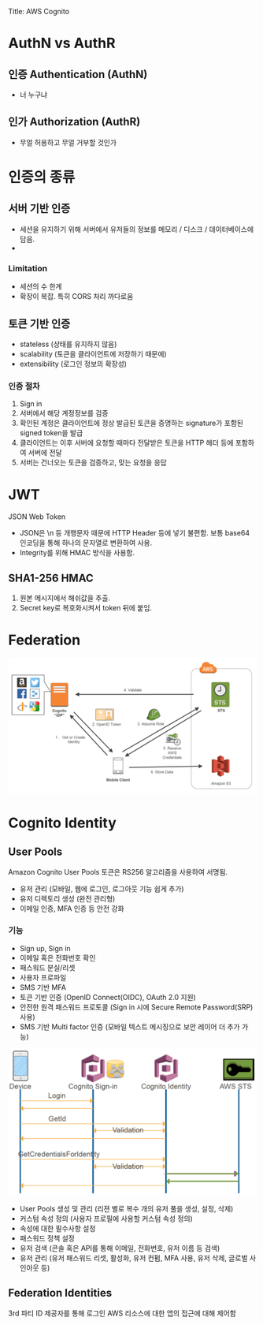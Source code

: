 Title: AWS Cognito
# AuthN vs AuthR
## 인증 Authentication (AuthN)
- 너 누구냐

## 인가 Authorization (AuthR)
- 무얼 허용하고 무얼 거부할 것인가


# 인증의 종류
## 서버 기반 인증
- 세션을 유지하기 위해 서버에서 유저들의 정보를 메모리 / 디스크 / 데이터베이스에 담음.
- 
### Limitation
- 세션의 수 한계
- 확장이 복잡. 특히 CORS 처리 까다로움

## 토큰 기반 인증
- stateless (상태를 유지하지 않음)
- scalability (토큰을 클라이언트에 저장하기 때문에)
- extensibility (로그인 정보의 확장성)

### 인증 절차
1. Sign in
2. 서버에서 해당 계정정보를 검증
3. 확인된 계정은 클라이언트에 정상 발급된 토큰을 증명하는 signature가 포함된 signed token을 발급
4. 클라이언트는 이후 서버에 요청할 때마다 전달받은 토큰을 HTTP 헤더 등에 포함하여 서버에 전달
5. 서버는 건너오는 토큰을 검증하고, 맞는 요청을 응답

# JWT
JSON Web Token
- JSON은 \n 등 개행문자 때문에 HTTP Header 등에 넣기 불편함. 보통 base64 인코딩을 통해 하나의 문자열로 변환하여 사용.
- Integrity를 위해 HMAC 방식을 사용함.
## SHA1-256 HMAC
1. 원본 메시지에서 해쉬값을 추출.
2. Secret key로 복호화시켜서 token 뒤에 붙임.


# Federation
![2018 06 05 204658](/uploads/cognito/2018-06-05-204658.png "2018 06 05 204658")

# Cognito Identity
## User Pools
Amazon Cognito User Pools 토큰은 RS256 알고리즘을 사용하여 서명됨.

- 유저 관리 (모바일, 웹에 로그인, 로그아웃 기능 쉽게 추가)
- 유저 디렉토리 생성 (완전 관리형)
- 이메일 인증, MFA 인증 등 안전 강화

### 기능
- Sign up, Sign in
- 이메일 혹은 전화번호 확인
- 패스워드 분실/리셋
- 사용자 프로파일
- SMS 기반 MFA
- 토큰 기반 인증 (OpenID Connect(OIDC), OAuth 2.0 지원)
- 안전한 원격 패스워드 프로토콜 (Sign in 시에 Secure Remote Password(SRP) 사용)
- SMS 기반 Multi factor 인증 (모바일 텍스트 메시징으로 보안 레이어 더 추가 가능)

![2018 06 05 205351](/uploads/cognito/2018-06-05-205351.png "2018 06 05 205351")

- User Pools 생성 및 관리 (리젼 별로 복수 개의 유저 풀을 생성, 설정, 삭제)
- 커스텀 속성 정의 (사용자 프로필에 사용할 커스텀 속성 정의)
- 속성에 대한 필수사항 설정
- 패스워드 정책 설정
- 유저 검색 (콘솔 혹은 API를 통해 이메일, 전화번호, 유저 이름 등 검색)
- 유저 관리 (유저 패스워드 리셋, 활성화, 유저 컨펌, MFA 사용, 유저 삭제, 글로벌 사인아웃 등)
## Federation Identities
3rd 파티 ID 제공자를 통해 로그인
AWS 리소스에 대한 앱의 접근에 대해 제어함



